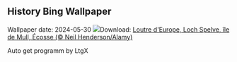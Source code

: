 ## History Bing Wallpaper
Wallpaper date: 2024-05-30
![](https://www.bing.com/th?id=OHR.MullOtter_FR-CA3702502425_UHD.jpg&w=1000)Download: [Loutre d'Europe, Loch Spelve, île de Mull, Écosse (© Neil Henderson/Alamy)](https://www.bing.com/th?id=OHR.MullOtter_FR-CA3702502425_UHD.jpg)

Auto get programm by LtgX
